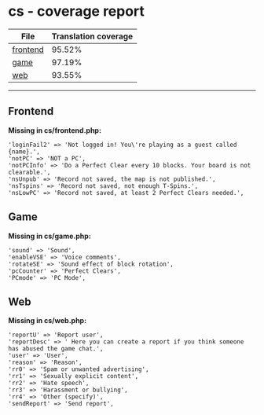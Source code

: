 <link rel="stylesheet" href="style.css">

# cs - coverage report

<table>
<thead>
    <tr>
        <th>File</th>
        <th colspan="2">Translation coverage</th>
    </tr>
</thead>
<tbody>
    <tr><td><a href="#">frontend</a></td><td>95.52%</td><td>
        <div class="pb">
            <span class="pb-fill" style="width: 95.52%;"></span>
        </div>
    </td></tr>
    <tr><td><a href="#">game</a></td><td>97.19%</td><td>
        <div class="pb">
            <span class="pb-fill" style="width: 97.19%;"></span>
        </div>
    </td></tr>
    <tr><td><a href="#">web</a></td><td>93.55%</td><td>
        <div class="pb">
            <span class="pb-fill" style="width: 93.55%;"></span>
        </div>
    </td></tr>
</tbody></table>

-----------------------

## Frontend

**Missing in cs/frontend.php:**

```
'loginFail2' => 'Not logged in! You\'re playing as a guest called {name}.',
'notPC' => 'NOT a PC',
'notPCInfo' => 'Do a Perfect Clear every 10 blocks. Your board is not clearable.',
'nsUnpub' => 'Record not saved, the map is not published.',
'nsTspins' => 'Record not saved, not enough T-Spins.',
'nsLowPC' => 'Record not saved, at least 2 Perfect Clears needed.',
```

## Game

**Missing in cs/game.php:**

```
'sound' => 'Sound',
'enableVSE' => 'Voice comments',
'rotateSE' => 'Sound effect of block rotation',
'pcCounter' => 'Perfect Clears',
'PCmode' => 'PC Mode',
```

## Web

**Missing in cs/web.php:**

```
'reportU' => 'Report user',
'reportDesc' => ' Here you can create a report if you think someone has abused the game chat.',
'user' => 'User',
'reason' => 'Reason',
'rr0' => 'Spam or unwanted advertising',
'rr1' => 'Sexually explicit content',
'rr2' => 'Hate speech',
'rr3' => 'Harassment or bullying',
'rr4' => 'Other (specify)',
'sendReport' => 'Send report',
```

